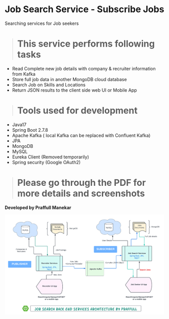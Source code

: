 # Job Search Service - Subscribe Jobs
Searching services for Job seekers

> # This service performs following tasks
- Read Complete new job details with company & recruiter information from Kafka
- Store full job data in another MongoDB cloud database
- Search Job on Skills and Locations
- Return JSON results to the client side web UI or Mobile App

> # Tools used for development
- Java17
- Spring Boot 2.7.8
- Apache Kafka ( local Kafka can be replaced with Confluent Kafka)
- JPA
- MongoDB
- MySQL
- Eureka Client (Removed temporarily)
- Spring security (Google OAuth2)

> # Please go through the PDF for more details and screenshots



**Developed by Praffull Manekar**

!["Architecure"](https://github.com/praffull9/JobSearchService/blob/2fb72b44c534966e1e60aa51e6724378df70d2b7/ServicesArchitecture.png)


